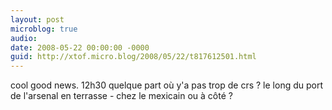 ```yaml
---
layout: post
microblog: true
audio: 
date: 2008-05-22 00:00:00 -0000
guid: http://xtof.micro.blog/2008/05/22/t817612501.html
---
```

cool good news. 12h30 quelque part où y'a pas trop de crs ? le long du port de l'arsenal en terrasse - chez le mexicain ou à côté ?
